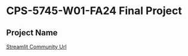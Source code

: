 # CPS-5745-W01-FA24 Final Project

## Project Name

[Streamlit Community Url](https://timmycheng-ti-project.streamlit.app/)
